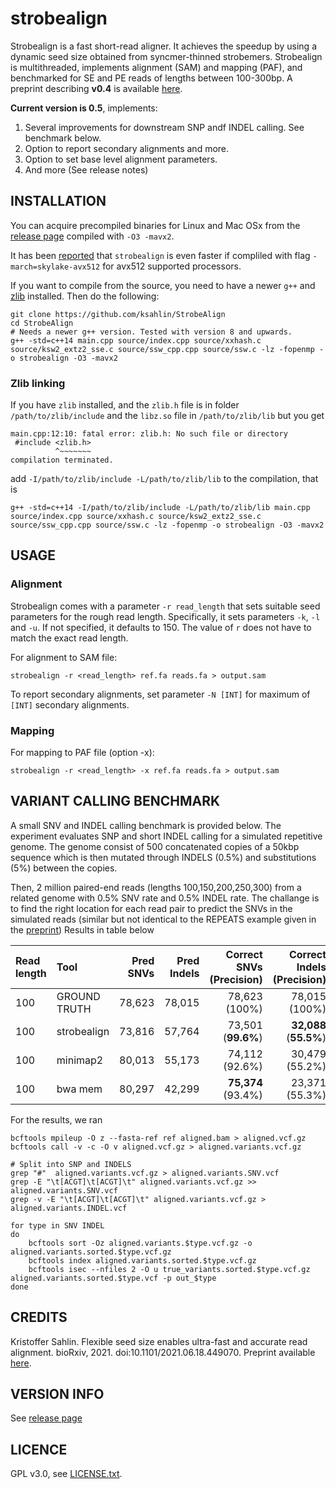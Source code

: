 strobealign
==============

Strobealign is a fast short-read aligner. It achieves the speedup by using a dynamic seed size obtained from syncmer-thinned strobemers. Strobealign is multithreaded, implements alignment (SAM) and mapping (PAF), and benchmarked for SE and PE reads of lengths between 100-300bp. A preprint describing **v0.4** is available [here](https://doi.org/10.1101/2021.06.18.449070).

**Current version is 0.5**, implements:
1. Several improvements for downstream SNP andf INDEL calling. See benchmark below.
2. Option to report secondary alignments and more. 
3. Option to set base level alignment parameters. 
4. And more (See release notes)


INSTALLATION
----------------

You can acquire precompiled binaries for Linux and Mac OSx from the [release page](https://github.com/ksahlin/StrobeAlign/releases) compiled with `-O3 -mavx2`. 

It has been [reported](https://github.com/ksahlin/StrobeAlign/issues/6) that `strobealign` is even faster if compliled with flag `-march=skylake-avx512` for avx512 supported processors.

If you want to compile from the source, you need to have a newer `g++` and [zlib](https://zlib.net/) installed. Then do the following:

```
git clone https://github.com/ksahlin/StrobeAlign
cd StrobeAlign
# Needs a newer g++ version. Tested with version 8 and upwards.
g++ -std=c++14 main.cpp source/index.cpp source/xxhash.c source/ksw2_extz2_sse.c source/ssw_cpp.cpp source/ssw.c -lz -fopenmp -o strobealign -O3 -mavx2
```

### Zlib linking

If you have `zlib` installed, and the `zlib.h` file is in folder `/path/to/zlib/include` and the `libz.so` file in `/path/to/zlib/lib` but you get 

```
main.cpp:12:10: fatal error: zlib.h: No such file or directory
 #include <zlib.h>
          ^~~~~~~~
compilation terminated.
```

add `-I/path/to/zlib/include -L/path/to/zlib/lib` to the compilation, that is

```
g++ -std=c++14 -I/path/to/zlib/include -L/path/to/zlib/lib main.cpp source/index.cpp source/xxhash.c source/ksw2_extz2_sse.c source/ssw_cpp.cpp source/ssw.c -lz -fopenmp -o strobealign -O3 -mavx2
``` 


USAGE
-------

### Alignment

Strobealign comes with a parameter `-r read_length` that sets suitable seed parameters for the rough read length. Specifically, it sets parameters `-k`, `-l` and `-u`. If not specified, it defaults to 150. The value of `r` does not have to match the exact read length.

For alignment to SAM file:

```
strobealign -r <read_length> ref.fa reads.fa > output.sam
```

To report secondary alignments, set parameter `-N [INT]` for maximum of `[INT]` secondary alignments. 

### Mapping

For mapping to PAF file (option -x):

```
strobealign -r <read_length> -x ref.fa reads.fa > output.sam
```

VARIANT CALLING BENCHMARK
---------------

A small SNV and INDEL calling benchmark is provided below. The experiment evaluates SNP and short INDEL calling for a simulated repetitive genome. The genome consist of 500 concatenated copies of a 50kbp sequence which is then mutated through INDELS (0.5%) and substitutions (5%) between the copies. 

Then, 2 million paired-end reads (lengths 100,150,200,250,300) from a related genome with 0.5% SNV rate and 0.5% INDEL rate. The challange is to find the right location for each read pair to predict the SNVs in the simulated reads (similar but not identical to the REPEATS example given in the [preprint](https://doi.org/10.1101/2021.06.18.449070)) Results in table below 

| Read length  | Tool        | Pred SNVs | Pred Indels | Correct SNVs (Precision) | Correct Indels (Precision) | Alignment time (s) |
| :---         | :---        |      ---: |       ---:  |       ---: |       ---:  |       ---: |
| 100          | GROUND TRUTH       |   78,623   |  78,015      |    78,623 (100%)   |  78,015 (100%)     |  -  |
| 100          | strobealign |   73,816   |  57,764      |   73,501 (**99.6%**)   |  **32,088**  (**55.5%**)    | **455** |
| 100          | minimap2    | 80,013 |  55,173      | 74,112 (92.6%) |  30,479  (55.2%)    | 605 |
| 100          | bwa mem    | 80,297 |  42,299   |  **75,374** (93.4%)  |  23,371   (55.3%)     |  1020 |

For the results, we ran

```
bcftools mpileup -O z --fasta-ref ref aligned.bam > aligned.vcf.gz
bcftools call -v -c -O v aligned.vcf.gz > aligned.variants.vcf.gz

# Split into SNP and INDELS
grep "#"  aligned.variants.vcf.gz > aligned.variants.SNV.vcf
grep -E "\t[ACGT]\t[ACGT]\t" aligned.variants.vcf.gz >> aligned.variants.SNV.vcf
grep -v -E "\t[ACGT]\t[ACGT]\t" aligned.variants.vcf.gz > aligned.variants.INDEL.vcf

for type in SNV INDEL
do
	bcftools sort -Oz aligned.variants.$type.vcf.gz -o aligned.variants.sorted.$type.vcf.gz
	bcftools index aligned.variants.sorted.$type.vcf.gz
	bcftools isec --nfiles 2 -O u true_variants.sorted.$type.vcf.gz  aligned.variants.sorted.$type.vcf -p out_$type
done
```


CREDITS
----------------

Kristoffer Sahlin. Flexible seed size enables ultra-fast and accurate read alignment. bioRxiv, 2021. doi:10.1101/2021.06.18.449070. Preprint available [here](https://doi.org/10.1101/2021.06.18.449070).


VERSION INFO
---------------

See [release page](https://github.com/ksahlin/StrobeAlign/releases)


LICENCE
----------------

GPL v3.0, see [LICENSE.txt](https://github.com/ksahlin/uLTRA/blob/master/LICENCE.txt).

